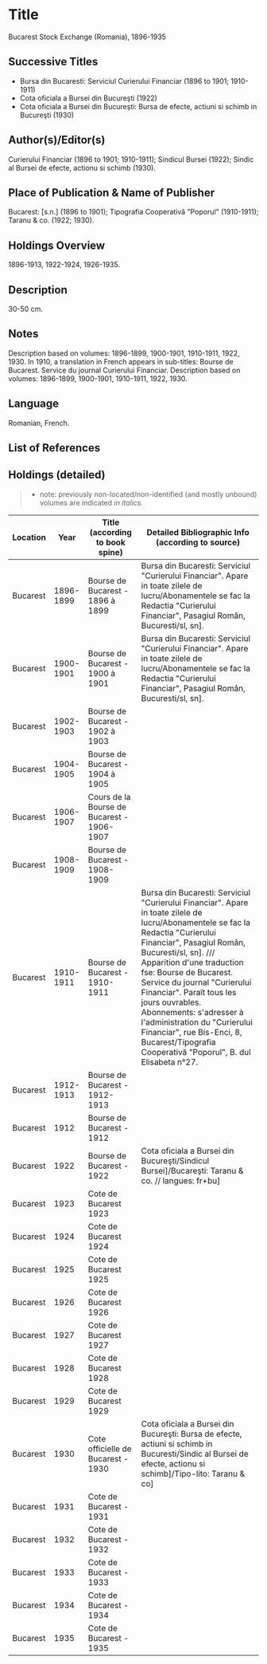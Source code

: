# Title
Bucarest Stock Exchange (Romania), 1896-1935

## Successive Titles
* Bursa din Bucaresti: Serviciul Curierului Financiar (1896 to 1901; 1910-1911)
* Cota oficiala a Bursei din Bucureşti (1922)
* Cota oficiala a Bursei din Bucureşti: Bursa de efecte, actiuni si schimb in Bucureşti (1930) 

## Author(s)/Editor(s)
Curierului Financiar (1896 to 1901; 1910-1911); Sindicul  Bursei (1922); Sindic al Bursei de efecte, actionu si schimb (1930).

## Place of Publication & Name of Publisher
Bucarest: [s.n.] (1896 to 1901); Tipografia Cooperativă "Poporul" (1910-1911); Taranu & co. (1922; 1930). 

## Holdings Overview
1896-1913, 1922-1924, 1926-1935.

## Description
30-50 cm.

## Notes
Description based on volumes: 1896-1899, 1900-1901, 1910-1911, 1922, 1930. In 1910, a translation in French appears in sub-titles: Bourse de Bucarest. Service du journal Curierului Financiar. Description based on volumes: 1896-1899, 1900-1901, 1910-1911, 1922, 1930.

## Language
Romanian, French.

## List of References

## Holdings (detailed)

> * note: previously non-located/non-identified (and mostly unbound) volumes are indicated *in italics*.

| Location | Year      | Title (according to book spine)            | Detailed Bibliographic Info (according to source)                                                                                                                                                                                                                                                                                                                                                                                                                              |
|----------|-----------|--------------------------------------------|--------------------------------------------------------------------------------------------------------------------------------------------------------------------------------------------------------------------------------------------------------------------------------------------------------------------------------------------------------------------------------------------------------------------------------------------------------------------------------|
| Bucarest | 1896-1899 | Bourse de Bucarest - 1896 à 1899           | Bursa din Bucaresti: Serviciul "Curierului Financiar". Apare in toate zilele de lucru/Abonamentele se fac la Redactia "Curierului Financiar", Pasagiul Român, Bucuresti/sl, sn].                                                                                                                                                                                                                                                                                               |
| Bucarest | 1900-1901 | Bourse de Bucarest - 1900 à 1901           | Bursa din Bucaresti: Serviciul "Curierului Financiar". Apare in toate zilele de lucru/Abonamentele se fac la Redactia "Curierului Financiar", Pasagiul Român, Bucuresti/sl, sn].                                                                                                                                                                                                                                                                                               |
| Bucarest | 1902-1903 | Bourse de Bucarest - 1902 à 1903           |                                                                                                                                                                                                                                                                                                                                                                                                                                                                                |
| Bucarest | 1904-1905 | Bourse de Bucarest - 1904 à 1905           |                                                                                                                                                                                                                                                                                                                                                                                                                                                                                |
| Bucarest | 1906-1907 | Cours de la Bourse de Bucarest - 1906-1907 |                                                                                                                                                                                                                                                                                                                                                                                                                                                                                |
| Bucarest | 1908-1909 | Bourse de Bucarest - 1908-1909             |                                                                                                                                                                                                                                                                                                                                                                                                                                                                                |
| Bucarest | 1910-1911 | Bourse de Bucarest - 1910-1911             | Bursa din Bucaresti: Serviciul "Curierului Financiar". Apare in toate zilele de lucru/Abonamentele se fac la Redactia "Curierului Financiar", Pasagiul Român, Bucuresti/sl, sn]. /// Apparition d'une traduction fse: Bourse de Bucarest. Service du journal "Curierului Financiar". Paraît tous les jours ouvrables. Abonnements: s'adresser à l'administration du "Curierului Financiar", rue Bis-Enci, 8, Bucarest/Tipografia Cooperativă "Poporul", B. dul Elisabeta n°27. |
| Bucarest | 1912-1913 | Bourse de Bucarest - 1912-1913             |                                                                                                                                                                                                                                                                                                                                                                                                                                                                                |
| Bucarest | 1912      | Bourse de Bucarest - 1912                  |                                                                                                                                                                                                                                                                                                                                                                                                                                                                                |
| Bucarest | 1922      | Bourse de Bucarest - 1922                  | Cota oficiala a Bursei din Bucureşti/Sindicul  Bursei]/Bucareşti: Taranu & co. // langues: fr+bu]                                                                                                                                                                                                                                                                                                                                                                              |
| Bucarest | 1923      | Cote de Bucarest 1923                      |                                                                                                                                                                                                                                                                                                                                                                                                                                                                                |
| Bucarest | 1924      | Cote de Bucarest 1924                      |                                                                                                                                                                                                                                                                                                                                                                                                                                                                                |
| Bucarest | 1925      | Cote de Bucarest 1925                      |                                                                                                                                                                                                                                                                                                                                                                                                                                                                                |
| Bucarest | 1926      | Cote de Bucarest 1926                      |                                                                                                                                                                                                                                                                                                                                                                                                                                                                                |
| Bucarest | 1927      | Cote de Bucarest 1927                      |                                                                                                                                                                                                                                                                                                                                                                                                                                                                                |
| Bucarest | 1928      | Cote de Bucarest 1928                      |                                                                                                                                                                                                                                                                                                                                                                                                                                                                                |
| Bucarest | 1929      | Cote de Bucarest 1929                      |                                                                                                                                                                                                                                                                                                                                                                                                                                                                                |
| Bucarest | 1930      | Cote officielle de Bucarest - 1930         | Cota oficiala a Bursei din Bucureşti: Bursa de efecte, actiuni si schimb in Bucuresti/Sindic al Bursei de efecte, actionu si schimb]/Tipo-lito: Taranu & co]                                                                                                                                                                                                                                                                                                                   |
| Bucarest | 1931      | Cote de Bucarest - 1931                    |                                                                                                                                                                                                                                                                                                                                                                                                                                                                                |
| Bucarest | 1932      | Cote de Bucarest - 1932                    |                                                                                                                                                                                                                                                                                                                                                                                                                                                                                |
| Bucarest | 1933      | Cote de Bucarest - 1933                    |                                                                                                                                                                                                                                                                                                                                                                                                                                                                                |
| Bucarest | 1934      | Cote de Bucarest - 1934                    |                                                                                                                                                                                                                                                                                                                                                                                                                                                                                |
| Bucarest | 1935      | Cote de Bucarest - 1935                    |                                                                                                                                                                                                                                                                                                                                                                                                                                                                                |
